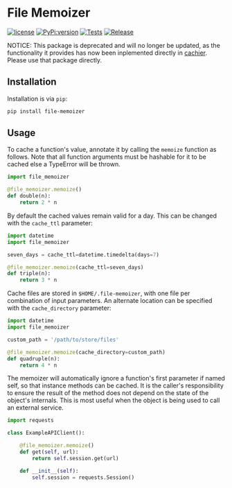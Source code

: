 # File Memoizer

[![license](https://img.shields.io/github/license/lordjabez/file-memoizer?color=blue&label=License)](https://opensource.org/licenses/MIT)
[![PyPi:version](https://img.shields.io/pypi/v/file-memoizer?color=blue&label=PyPI)](https://pypi.org/project/file-memoizer/)
[![Tests](https://github.com/lordjabez/file-memoizer/actions/workflows/test.yml/badge.svg)](https://github.com/lordjabez/file-memoizer/actions/workflows/test.yml)
[![Release](https://github.com/lordjabez/file-memoizer/actions/workflows/release.yml/badge.svg)](https://github.com/lordjabez/file-memoizer/actions/workflows/release.yml)

NOTICE: This package is deprecated and will no longer be updated, as the functionality it provides
has now been inplemented directly in [cachier](https://github.com/python-cachier/cachier). Please
use that package directly.


## Installation

Installation is via `pip`:

```bash
pip install file-memoizer
```


## Usage

To cache a function's value, annotate it by calling the `memoize`
function as follows. Note that all function arguments must be hashable
for it to be cached else a TypeError will be thrown.

```python
import file_memoizer

@file_memoizer.memoize()
def double(n):
    return 2 * n
```

By default the cached values remain valid for a day. This can be changed
with the `cache_ttl` parameter:

```python
import datetime
import file_memoizer

seven_days = cache_ttl=datetime.timedelta(days=7)

@file_memoizer.memoize(cache_ttl=seven_days)
def triple(n):
    return 3 * n
```

Cache files are stored in `$HOME/.file-memoizer`, with one file per
combination of input parameters. An alternate location can be specified
with the `cache_directory` parameter:

```python
import datetime
import file_memoizer

custom_path = '/path/to/store/files'

@file_memoizer.memoize(cache_directory=custom_path)
def quadruple(n):
    return 4 * n
```

The memoizer will automatically ignore a function's first parameter if named self,
so that instance methods can be cached. It is the caller's responsibility to ensure
the result of the method does not depend on the state of the object's internals.
This is most useful when the object is being used to call an external service.

```python
import requests

class ExampleAPIClient():

    @file_memoizer.memoize()
    def get(self, url):
        return self.session.get(url)

    def __init__(self):
        self.session = requests.Session()
```
